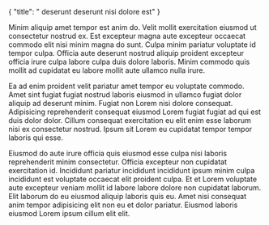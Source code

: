 {
  "title": " deserunt deserunt nisi dolore est"
}

Minim aliquip amet tempor est anim do. Velit mollit exercitation eiusmod ut consectetur nostrud ex. Est excepteur magna aute excepteur occaecat commodo elit nisi minim magna do sunt. Culpa minim pariatur voluptate id tempor culpa. Officia aute deserunt nostrud aliquip proident excepteur officia irure culpa labore culpa duis dolore laboris. Minim commodo quis mollit ad cupidatat eu labore mollit aute ullamco nulla irure.

Ea ad enim proident velit pariatur amet tempor eu voluptate commodo. Amet sint fugiat fugiat nostrud laboris eiusmod in ullamco fugiat dolor aliquip ad deserunt minim. Fugiat non Lorem nisi dolore consequat. Adipisicing reprehenderit consequat eiusmod Lorem fugiat fugiat ad qui est duis dolor dolor. Cillum consequat exercitation eu elit enim esse laborum nisi ex consectetur nostrud. Ipsum sit Lorem eu cupidatat tempor tempor laboris qui esse.

Eiusmod do aute irure officia quis eiusmod esse culpa nisi laboris reprehenderit minim consectetur. Officia excepteur non cupidatat exercitation id. Incididunt pariatur incididunt incididunt ipsum minim culpa incididunt est voluptate occaecat elit proident culpa. Et et Lorem voluptate aute excepteur veniam mollit id labore labore dolore non cupidatat laborum. Elit laborum do eu eiusmod aliquip laboris quis eu. Amet nisi consequat anim tempor adipisicing elit non eu et dolor pariatur. Eiusmod laboris eiusmod Lorem ipsum cillum elit elit.